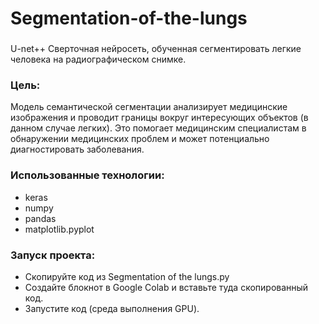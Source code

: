 # Segmentation-of-the-lungs

### 
U-net++ Сверточная нейросеть, обученная сегментировать легкие человека на радиографическом снимке. <br>

### Цель: <br>
Модель семантической сегментации анализирует медицинские изображения и проводит границы вокруг интересующих объектов (в данном случае легких). Это помогает медицинским специалистам в обнаружении медицинских проблем и может потенциально диагностировать заболевания.

### Использованные технологии: <br>
* keras 
* numpy 
* pandas 
* matplotlib.pyplot 

### Запуск проекта: <br>
* Скопируйте код из Segmentation of the lungs.py
* Создайте блокнот в Google Colab и вставьте туда скопированный код.
* Запустите код (среда выполнения GPU).
